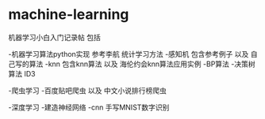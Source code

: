 # machine-learning
机器学习小白入门记录帖
包括

-机器学习算法python实现 参考李航 统计学习方法
-感知机 包含参考例子 以及 自己写的算法
-knn 包含knn算法 以及 海伦约会knn算法应用实例
-BP算法
-决策树算法 ID3 

-爬虫学习
-百度贴吧爬虫 以及 中文小说排行榜爬虫

-深度学习
-建造神经网络
-cnn 手写MNIST数字识别

